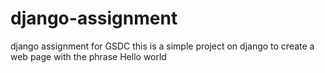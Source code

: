 # django-assignment
django assignment for GSDC 
this is a simple project on django to create a web page with the phrase Hello world
